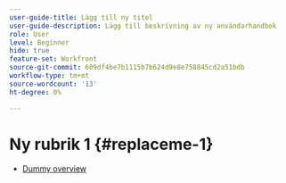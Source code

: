 ```yaml
---
user-guide-title: Lägg till ny titel
user-guide-description: Lägg till beskrivning av ny användarhandbok
role: User
level: Beginner
hide: true
feature-set: Workfront
source-git-commit: 609df4be7b1115b7b624d9e8e758845cd2a51bdb
workflow-type: tm+mt
source-wordcount: '13'
ht-degree: 0%

---
```



# Ny rubrik 1 {#replaceme-1}

+ [Dummy overview](home.md)
